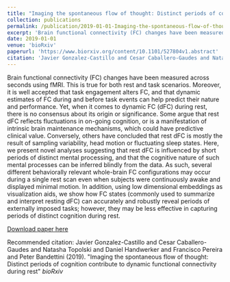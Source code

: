 ```yaml
---
title: "Imaging the spontaneous flow of thought: Distinct periods of cognition contribute to dynamic functional connectivity during rest"
collection: publications
permalink: /publication/2019-01-01-Imaging-the-spontaneous-flow-of-thought%3A-Distinct-periods-of-cognition-cont
excerpt: 'Brain functional connectivity (FC) changes have been measured across seconds using fMRI. This is true for both rest and task scenarios. Moreover, it is well accepted that task engagement alters FC, and that dynamic estimates of FC during and before task events can help predict their nature and performance. Yet, when it comes to dynamic FC (dFC) during rest, there is no consensus about its origin or significance. Some argue that rest dFC reflects fluctuations in on-going cognition, or is a manifestation of intrinsic brain maintenance mechanisms, which could have predictive clinical value. Conversely, others have concluded that rest dFC is mostly the result of sampling variability, head motion or fluctuating sleep states. Here, we present novel analyses suggesting that rest dFC is influenced by short periods of distinct mental processing, and that the cognitive nature of such mental processes can be inferred blindly from the data. As such, several different behaviorally relevant whole-brain FC configurations may occur during a single rest scan even when subjects were continuously awake and displayed minimal motion. In addition, using low dimensional embeddings as visualization aids, we show how FC states (commonly used to summarize and interpret resting dFC) can accurately and robustly reveal periods of externally imposed tasks; however, they may be less effective in capturing periods of distinct cognition during rest.'
date: 2019-01-01
venue: 'bioRxiv'
paperurl: 'https://www.biorxiv.org/content/10.1101/527804v1.abstract'
citation: 'Javier Gonzalez-Castillo and Cesar Caballero-Gaudes and Natasha Topolski and Daniel Handwerker and Francisco Pereira and Peter Bandettini (2019). &quot;Imaging the spontaneous flow of thought: Distinct periods of cognition contribute to dynamic functional connectivity during rest&quot; <i>bioRxiv</i> '
---
```

Brain functional connectivity (FC) changes have been measured across seconds using fMRI. This is true for both rest and task scenarios. Moreover, it is well accepted that task engagement alters FC, and that dynamic estimates of FC during and before task events can help predict their nature and performance. Yet, when it comes to dynamic FC (dFC) during rest, there is no consensus about its origin or significance. Some argue that rest dFC reflects fluctuations in on-going cognition, or is a manifestation of intrinsic brain maintenance mechanisms, which could have predictive clinical value. Conversely, others have concluded that rest dFC is mostly the result of sampling variability, head motion or fluctuating sleep states. Here, we present novel analyses suggesting that rest dFC is influenced by short periods of distinct mental processing, and that the cognitive nature of such mental processes can be inferred blindly from the data. As such, several different behaviorally relevant whole-brain FC configurations may occur during a single rest scan even when subjects were continuously awake and displayed minimal motion. In addition, using low dimensional embeddings as visualization aids, we show how FC states (commonly used to summarize and interpret resting dFC) can accurately and robustly reveal periods of externally imposed tasks; however, they may be less effective in capturing periods of distinct cognition during rest.

[Download paper here](https://www.biorxiv.org/content/10.1101/527804v1.abstract)

Recommended citation: Javier Gonzalez-Castillo and Cesar Caballero-Gaudes and Natasha Topolski and Daniel Handwerker and Francisco Pereira and Peter Bandettini (2019). "Imaging the spontaneous flow of thought: Distinct periods of cognition contribute to dynamic functional connectivity during rest" <i>bioRxiv</i> 